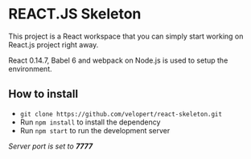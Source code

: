 # REACT.JS Skeleton

This project is a React workspace that you can simply start working on React.js project right away.

React 0.14.7, Babel 6 and webpack on Node.js is used to setup the environment.

## How to install
- ``git clone https://github.com/velopert/react-skeleton.git``
- Run ``npm install`` to install the dependency
- Run ``npm start`` to run the development server

*Server port is set to **7777***

